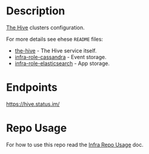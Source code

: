 # Description

[The Hive](https://thehive-project.org/) clusters configuration.

For more details see ehese `README` files:

* [the-hive](ansible/roles/the-hive) - The Hive service itself.
* [infra-role-cassandra](https://github.com/status-im/infra-role-cassandra) - Event storage.
* [infra-role-elasticsearch](https://github.com/status-im/infra-role-elasticsearch) - App storage.

# Endpoints

https://hive.status.im/

# Repo Usage

For how to use this repo read the [Infra Repo Usage](https://github.com/status-im/infra-docs/blob/master/articles/infra_repo_usage.md) doc.
